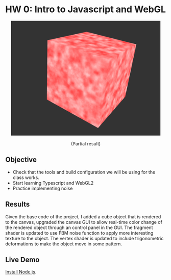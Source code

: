 

# HW 0: Intro to Javascript and WebGL

<p align="center">
  <img width="468" height="360" src="./Screenshot.png">
</p>
<p align="center">(Partial result)</p>

## Objective
- Check that the tools and build configuration we will be using for the class works.
- Start learning Typescript and WebGL2
- Practice implementing noise

## Results
Given the base code of the project, I added a cube object that is rendered to the canvas, upgraded the canvas GUI to allow real-time color change of the rendered object through an control panel in the GUI. The fragment shader is updated to use FBM noise function to apply more interesting texture to the object. The vertex shader is updated to include trigonometric deformations to make the object move in some pattern.

## Live Demo
[Install Node.js](https://nodejs.org/en/download/). 
